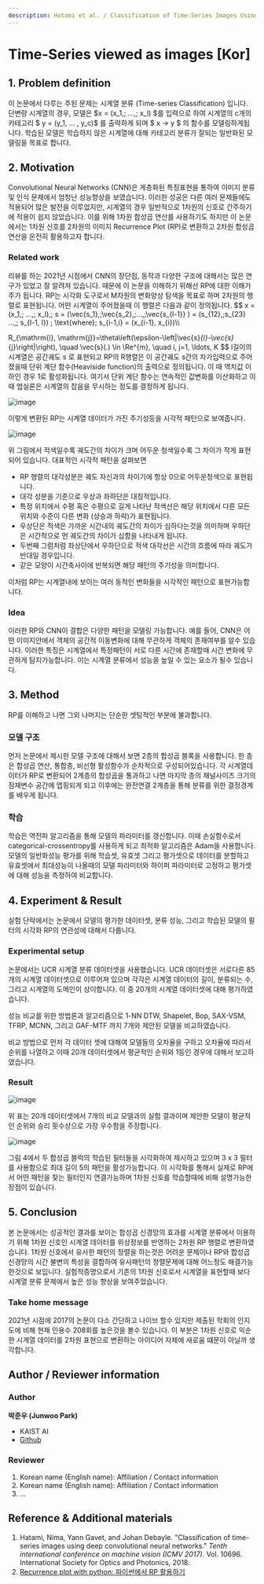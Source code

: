 ```yaml
---
description: Hatami et al. / Classification of Time-Series Images Using Deep Convolutional Neural Networks / ICMV 2017
---
```


# Time-Series viewed as images \[Kor\]



##  1. Problem definition

이 논문에서 다루는 주된 문제는 시계열 분류 (Time-series Classification) 입니다. 단변량 시계열의 경우, 모델은 $x  = (x_1,\; ...,\; x_l) $를 입력으로 하여 시계열의 c개의 카테고리 $ y = (y_1, ... , y_c)$ 를 출력하게 되며 $ x -> y $ 의 함수를 모델링하게됩니다. 학습된 모델은 학습하지 않은 시계열에 대해 카테고리 분류가 잘되는 일반화된 모델링을 목표로 합니다. 



## 2. Motivation
Convolutional Neural Networks (CNN)은 게층화된 특징표현을 통하여 이미지 분류 및 인식 문제에서 엄청난 성능향상을 보였습니다. 이러한 성공은 다른 여러 문제들에도 적용되어 많은 발전을 이루었지만, 시계열의 경우 일반적으로 1차원의 신호로 간주하기에 적용이 쉽지 않았습니다. 이를 위해 1차원 합성곱 연산를 사용하기도 하지만 이 논문에서는 1차원 신호를 2차원의 이미지 Recurrence Plot (RP)로 변환하고 2차원 합성곱연산을 온전히 활용하고자 합니다.  

### Related work
리뷰를 하는 2021년 시점에서 CNN의 장단점, 동작과 다양한 구조에 대해서는 많은 연구가 있었고 잘 알려져 있습니다. 때문에 이 논문을 이해하기 위해선 RP에 대한 이해가 주가 됩니다.  RP는 시각화 도구로서 M차원의 변화양상 탐색을 목표로 하며 2차원의 행렬로 표현됩니다. 어떤 시계열이 주어졌을때 이 행렬은 다음과 같이 정의됩니다. 
$$
x = (x_1,\; ...,\; x_l),\; s = (\vec{s_1},\;\vec{s_2},\;...,\;\vec{s_{l-1}} ) = (s_{12},\;s_{23} ...,\; s_{l-1, l}) \; \text{where}\; s_{i-1,i} = (x_{i-1}, x_{i})\\\\

R_{\mathrm{i}, \mathrm{j}}=\theta\left(\epsilon-\left\|\vec{s}_{i}-\vec{s}_{j}\right\|\right), \quad \vec{s}(.) \in \Re^{m}, \quad i, j=1, \ldots, K
$$
l길이의 시계열은 공간궤도 s 로 표현되고 RP의 R행렬은 이 공간궤도 s간의 차가입력으로 주어졌을때 단위 계단 함수(Heaviside function)의 출력으로 정의됩니다. 이 때 역치값 이하인 경우 1로 활성화됩니다. 여기서 단위 계단 함수는 연속적인 값변화를 이산화하고 이때 엡실론은 시계열의 잡음을 무시하는 정도를 결정하게 됩니다.

![image](https://user-images.githubusercontent.com/26558158/138040464-491eeb0d-7820-4614-9b58-90084e56d64f.png)

이렇게 변환된 RP는 시계열 데이터가 가진 주기성등을 시각적 패턴으로 보여줍니다.  

![image](https://user-images.githubusercontent.com/26558158/138072688-61acccb7-6192-47b4-a00b-ff633fcc38bc.png)

위 그림에서 적색일수록 궤도간의 차이가 크며 어두운 청색일수록 그 차이가 작게 표현되어 있습니다.  대표적인 시각적 패턴을 살펴보면  
 *  RP 행렬의 대각성분은 궤도 자신과의 차이기에 항상 0으로 어두운청색으로 표현됩니다.
 *  대각 성분을 기준으로 우상과 좌하단은 대칭적입니다.
 *  특정 위치에서 수평 혹은 수평으로 길게 나타난 적색선은 해당 위치에서 다른 모든 위치와 수준이 다른 변화 (상승과 하락)가 표현됩니다.
 *  우상단은 적색은 가까운 시간내의 궤도간의 차이가 심하다는것을 의미하며 우하단은 시간적으로 먼 궤도간의 차이가 심함을 나타내게 됩니다.
 *  두번째 그럼처럼 좌상단에서 우하단으로 적색 대각선은 시간의 흐름에 따라 궤도가 반대일 경우입니다.
 *  같은 모양이 시간축사이에 반복되면 해당 패턴의 주기성을 의미합니다.

이처럼 RP는 시계열내에 보이는 여러 동적인 변화들을 시각적인 패턴으로 표현가능합니다. 

### Idea

이러한 RP와 CNN이 결합은 다양한 패턴을 모델링 가능합니다. 예를 들어, CNN은 어떤 이미지안에서 객체의 공간적 이동변화에 대해 무관하게 객체의 존재여부를 알수 있습니다. 이러한 특징은 시계열에서 특정패턴이 서로 다른 시간에 존재할때 시간 변화에 무관하게 탐지가능합니다.  이는 시계열 분류에서 성능을 높일 수 있는 요소가 될수 있습니다.

## 3. Method

RP를 이해하고 나면 그외 나머지는 단순한 셋팅적인 부분에 불과합니다.  

### 모델 구조

먼저 논문에서 제시한 모델 구조에 대해서 보면 2층의 합성곱 블록을 사용합니다. 한 층은 합성곱 연산, 통합층, 비선형 활성함수가 순차적으로 구성되어있습니다.  각 시계열데이터가 RP로 변환되어 2계층의 합성곱을 통과하고 나면 마지막 층의 채널사이즈 크기의 잠재변수 공간에 맵핑되게 되고 이후에는  완전연결 2계층을 통해 분류를 위한 결정경계를 배우게 됩니다. 

### 학습
학습은 역전파 알고리즘을 통해 모델의 파라미터를 갱신합니다. 이때 손실함수로서 categorical-crossentropy를 사용하게 되고 최적화 알고리즘은 Adam을 사용합니다. 모델의 일반화성능 평가를 위해 학습셋, 유효셋 그리고 평가셋으로 데이터를 분할하고 유효셋에서 최대성능이 나올때의 모델 파라미터와 하이퍼 파라미터로 고정하고 평가셋에 대해 성능을 측정하여 비교합니다. 



## 4. Experiment & Result

실험 단락에서는 논문에서 모델의 평가한 데이터셋, 분류 성능,  그리고 학습된 모델의 필터의 시각화 RP의 연관성에 대해서 다룹니다.

### Experimental setup

논문에서는 UCR 시계열 분류 데이터셋을 사용했습니다. UCR 데이터셋은 서로다른 85개의 시계열 데이터셋으로 이루어져 있으며 각각은 시계열 데이터의 길이, 분류되는 수, 그리고  시계열의 도메인이 상이합니다. 이 중 20개의 시계열 데이터셋에 대해 평가하였습니다.

 성능 비교를 위한 방법론과 알고리즘으로 1-NN DTW, Shapelet, Bop, SAX-VSM, TFRP, MCNN, 그리고 GAF-MTF 까지 7개와 제안된 모델을 비교하였습니다.

비교 방법으로 먼저 각 데이터 셋에 대해여 모델들의 오차율을 구하고 오차율에 따라서 순위를 나열하고 이때 20개 데이터셋에서 평균적인 순위와 1등인 경우에 대해서 보고하였습니다.

### Result

![image](https://user-images.githubusercontent.com/26558158/138048433-7b5b23e9-3b44-41ec-bed9-47bba87eeea0.png)

위 표는 20개 데이터셋에서 7개의 비교 모델과의 실험 결과이며 제안한 모델이 평균적인 순위와 승리 횟수상으로 가장 우수함을 주장합니다.

![image](https://user-images.githubusercontent.com/26558158/138050163-76d0d969-6c91-4ba1-8f91-51b630d164e9.png)

그림 4에서 두 합성곱 블럭의 학습된 필터들을 시각화하여 제시하고 있으며 3 x 3 필터를 사용함으로 최대 길이 5의 패턴을 활성가능합니다.  이 시각화를 통해서 실제로 RP에서 어떤 패턴을 찾는 필터인지 연결가능하며 1차원 신호를 학습할때에 비해 설명가능한 장점이 있습니다.

## 5. Conclusion

본 논문에서는 성공적인 결과를 보이는 합성곱 신경망의 효과를 시계열 분류에서 이용하기 위해 1차원 신호인 시계열 데이터를 위상정보를 반영하는 2차원 RP 행렬로 변환하였습니다.  1차원 신호에서 유사한 패턴의 정렬을 하는것은 어려운 문제이나 RP와 합성곱신경망의 시간 불변의 특성을 결합하여 유사패턴의 정렬문제에 대해 어느정도 해결가능한것으로 보입니다.  실험적증명으로서 기존의 1차원 신호로서 시계열을 표현할때 보다 시계열 분류 문제에서 높은 성능 향상을 보여주었습니다. 



### Take home message

2021년 시점에 2017의 논문이 다소 간단하고 나이브 할수 있지만 제출된 학회의 인지도에 비해 현재 인용수 208회를 높은것을 볼수 있습니다. 이 부분은 1차원 신호로 익순한 시계열 데이터를 2차원 표현으로 변환하는 아이디어 자체에 새로움 떄문이 아닐까 생각합니다.  

## Author / Reviewer information

### Author

**박준우 \(Junwoo Park\)** 

* KAIST AI 
* [Github](github.com/junwoopark92)

### Reviewer

1. Korean name \(English name\): Affiliation / Contact information
2. Korean name \(English name\): Affiliation / Contact information
3. ...

## Reference & Additional materials

1.  Hatami, Nima, Yann Gavet, and Johan Debayle. "Classification of time-series images using deep convolutional neural networks." *Tenth international conference on machine vision (ICMV 2017)*. Vol. 10696. International Society for Optics and Photonics, 2018.
2. [Recurrence plot with python:  파이썬에서 RP 활용하기](https://m.blog.naver.com/PostView.naver?isHttpsRedirect=true&blogId=rkdwnsdud555&logNo=221381428891)

